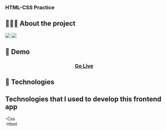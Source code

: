 ### HTML-CSS Practice

## 👨🏻‍💻 About the project

<img src="https://i.imgur.com/1pv14mx.png">
<img src="https://i.imgur.com/YhJfWEj.png">

## 👀 Demo

<h3 align="center">
    <a href="https://uyesta.github.io/HTML-practice/">Go Live</a>
</h3>

## 🚀 Technologies

## Technologies that I used to develop this frontend app

-Css<br>
-Html 